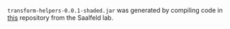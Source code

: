 `transform-helpers-0.0.1-shaded.jar` was generated by compiling
code in [this](https://github.com/saalfeldlab/transform-helpers/) repository
from the Saalfeld lab.
